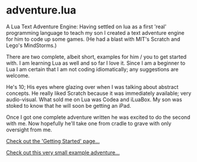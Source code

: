 adventure.lua
=============

A Lua Text Adventure Engine: Having settled on lua as a first 'real' programming language to teach my son I created a text adventure engine for him to code up some games. (He had a blast with MIT's Scratch and Lego's MindStorms.)

There are two complete, albeit short, examples for him / you to get started with. I am learning Lua as well and so far I love it. Since I am a beginner to Lua I am certain that I am not coding idiomatically; any suggestions are welcome.

He's 10; His eyes where glazing over when I was talking about abstract concepts. He really liked Scratch because it was immediately available; very audio-visual. What sold me on Lua was Codea and iLuaBox. My son was stoked to know that he will soon be getting an iPad.

Once I got one complete adventure written he was excited to do the second with me. Now hopefully he'll take one from cradle to grave with only oversight from me.

[Check out the 'Getting Started' page...](https://github.com/shawndumas/adventure.lua/wiki/Getting-Started)

[Check out this very small example adventure...](https://github.com/shawndumas/adventure.lua/blob/master/xampleLand.lua)